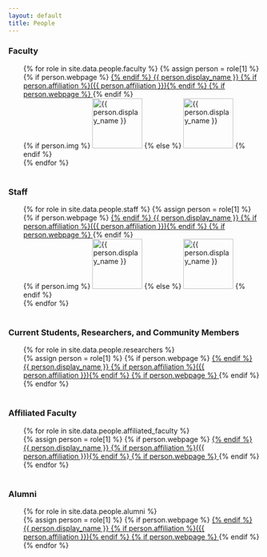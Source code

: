 ```yaml
---
layout: default
title: People
---
```


<h3>Faculty</h3>
<div style="padding-left:30px;">
	{% for role in site.data.people.faculty %}
		{% assign person = role[1] %}
		<dt class="person">
		  {% if person.webpage %}
		  <a href="{{ person.webpage |escape }}">
		  {% endif %}
			{{ person.display_name }}
            {% if person.affiliation %}({{ person.affiliation }}){% endif %}
		  {% if person.webpage %}
		  </a>
		  {% endif %}
		  <br />
		  {% if person.img %}
			<img src="img/{{ person.img }}" alt="{{ person.display_name }}" class="img-rounded" width="100">
		  {% else %}
			<img src="img/profile_blank.jpg" alt="{{ person.display_name }}" class="img-rounded" width="100">
		  {% endif %}
		</dt>
	{% endfor %}
</div>

<br style="clear:both">

<h3>Staff</h3>
<div style="padding-left:30px;">
	{% for role in site.data.people.staff %}
		{% assign person = role[1] %}
		<dt class="person">
		  {% if person.webpage %}
		  <a href="{{ person.webpage |escape }}">
		  {% endif %}
			{{ person.display_name }}
            {% if person.affiliation %}({{ person.affiliation }}){% endif %}
		  {% if person.webpage %}
		  </a>
		  {% endif %}
		  <br />
		  {% if person.img %}
			<img src="img/{{ person.img }}" alt="{{ person.display_name }}" class="img-rounded" width="100">
		  {% else %}
			<img src="img/profile_blank.jpg" alt="{{ person.display_name }}" class="img-rounded" width="100">
		  {% endif %}
		</dt>
	{% endfor %}
</div>

<br style="clear:both">

<h3>Current Students, Researchers, and Community Members</h3>
<div style="padding-left:30px;">
{% for role in site.data.people.researchers %}
      <dt class="person">
	      {% assign person = role[1] %}
	  {% if person.webpage %}
	      <a href="{{ person.webpage |escape }}">
	  {% endif %}
	  {{ person.display_name }}
      {% if person.affiliation %}({{ person.affiliation }}){% endif %}
	  {% if person.webpage %}
	      </a>
	  {% endif %}
	  <br />
      </dt>
{% endfor %}
</div>

<br style="clear:both">

<h3>Affiliated Faculty</h3>
<div style="padding-left:30px;">
{% for role in site.data.people.affiliated_faculty %}
      <dt class="person">
	      {% assign person = role[1] %}
	  {% if person.webpage %}
	      <a href="{{ person.webpage |escape }}">
	  {% endif %}
	  {{ person.display_name }}
      {% if person.affiliation %}({{ person.affiliation }}){% endif %}
	  {% if person.webpage %}
	      </a>
	  {% endif %}
	  <br />
      </dt>
{% endfor %}
</div>

<br style="clear:both">

<h3>Alumni</h3>
<div style="padding-left:30px;">
{% for role in site.data.people.alumni %}
      <dt class="person">
	      {% assign person = role[1] %}
	  {% if person.webpage %}
	      <a href="{{ person.webpage |escape }}">
	  {% endif %}
	  {{ person.display_name }}
      {% if person.affiliation %}({{ person.affiliation }}){% endif %}
	  {% if person.webpage %}
	      </a>
	  {% endif %}
      </dt>
{% endfor %}
</div>

<br style="clear:both">

